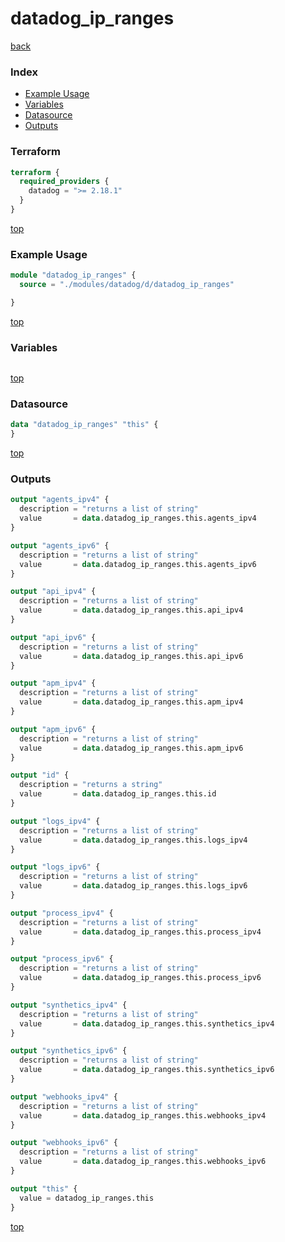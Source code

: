 # datadog_ip_ranges

[back](../datadog.md)

### Index

- [Example Usage](#example-usage)
- [Variables](#variables)
- [Datasource](#datasource)
- [Outputs](#outputs)

### Terraform

```terraform
terraform {
  required_providers {
    datadog = ">= 2.18.1"
  }
}
```

[top](#index)

### Example Usage

```terraform
module "datadog_ip_ranges" {
  source = "./modules/datadog/d/datadog_ip_ranges"

}
```

[top](#index)

### Variables

```terraform
```

[top](#index)

### Datasource

```terraform
data "datadog_ip_ranges" "this" {
}
```

[top](#index)

### Outputs

```terraform
output "agents_ipv4" {
  description = "returns a list of string"
  value       = data.datadog_ip_ranges.this.agents_ipv4
}

output "agents_ipv6" {
  description = "returns a list of string"
  value       = data.datadog_ip_ranges.this.agents_ipv6
}

output "api_ipv4" {
  description = "returns a list of string"
  value       = data.datadog_ip_ranges.this.api_ipv4
}

output "api_ipv6" {
  description = "returns a list of string"
  value       = data.datadog_ip_ranges.this.api_ipv6
}

output "apm_ipv4" {
  description = "returns a list of string"
  value       = data.datadog_ip_ranges.this.apm_ipv4
}

output "apm_ipv6" {
  description = "returns a list of string"
  value       = data.datadog_ip_ranges.this.apm_ipv6
}

output "id" {
  description = "returns a string"
  value       = data.datadog_ip_ranges.this.id
}

output "logs_ipv4" {
  description = "returns a list of string"
  value       = data.datadog_ip_ranges.this.logs_ipv4
}

output "logs_ipv6" {
  description = "returns a list of string"
  value       = data.datadog_ip_ranges.this.logs_ipv6
}

output "process_ipv4" {
  description = "returns a list of string"
  value       = data.datadog_ip_ranges.this.process_ipv4
}

output "process_ipv6" {
  description = "returns a list of string"
  value       = data.datadog_ip_ranges.this.process_ipv6
}

output "synthetics_ipv4" {
  description = "returns a list of string"
  value       = data.datadog_ip_ranges.this.synthetics_ipv4
}

output "synthetics_ipv6" {
  description = "returns a list of string"
  value       = data.datadog_ip_ranges.this.synthetics_ipv6
}

output "webhooks_ipv4" {
  description = "returns a list of string"
  value       = data.datadog_ip_ranges.this.webhooks_ipv4
}

output "webhooks_ipv6" {
  description = "returns a list of string"
  value       = data.datadog_ip_ranges.this.webhooks_ipv6
}

output "this" {
  value = datadog_ip_ranges.this
}
```

[top](#index)
